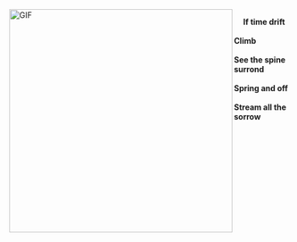 <img align="left" alt="GIF" src="https://user-images.githubusercontent.com/57030042/156145287-506360c8-2a0e-4a90-9391-421b6873e27c.jpg" width="400" />

**&nbsp;&nbsp;&nbsp;&nbsp;&nbsp;If time drift**<br/>
<br/>
**Climb**<br/>
<br/>
**See the spine surrond**<br/>
<br/>
**Spring and off**<br/>
<br/>
**Stream all the sorrow**<br/>




